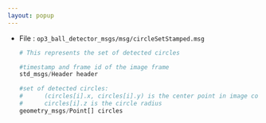 ```yaml
---
layout: popup
---
```


- File : `op3_ball_detector_msgs/msg/circleSetStamped.msg`

  ```py
  # This represents the set of detected circles

  #timestamp and frame id of the image frame
  std_msgs/Header header

  #set of detected circles:
  #      (circles[i].x, circles[i].y) is the center point in image coordinates
  #      circles[i].z is the circle radius
  geometry_msgs/Point[] circles
  ```

